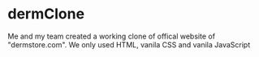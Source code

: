 # dermClone
 Me and my team created a working clone of offical website of "dermstore.com". We only used HTML, vanila CSS and vanila JavaScript
